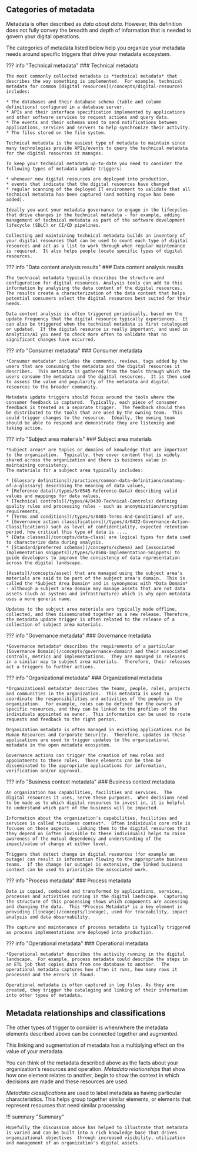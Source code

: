 <!-- SPDX-License-Identifier: CC-BY-4.0 -->
<!-- Copyright Contributors to the ODPi Egeria project 2020. -->


## Categories of metadata

Metadata is often described as *data about data*.  However, this definition does not fully convey the breadth and depth of information that is needed to govern your digital operations.

The categories of metadata listed below help you organize your metadata needs around specific triggers that drive your metadata ecosystem.

??? info "Technical metadata"
    ### Technical metadata

    The most commonly collected metadata is *technical metadata* that describes the way something is implemented.  For example, technical metadata for common [digital resources](/concepts/digital-resource) includes:
    
    * The databases and their database schema (table and column definitions) configured in a database server.
    * APIs and their interface specification implemented by applications and other software services to request actions and query data.
    * The events and their schemas used to send notifications between applications, services and servers to help synchronize their activity.
    * The files stored on the file system.
    
    Technical metadata is the easiest type of metadata to maintain since many technologies provide APIs/events to query the technical metadata for the digital resources it manages.
    
    To keep your technical metadata up-to-date you need to consider the following types of metadata update triggers:
    
    * whenever new digital resources are deployed into production, 
    * events that indicate that the digital resources have changed
    * regular scanning of the deployed IT environment to validate that all technical metadata has been captured (and nothing rogue has been added).
    
    Ideally you want your metadata governance to engage in the lifecycles that drive changes in the technical metadata - for example, adding management of technical metadata as part of the software development lifecycle (SDLC) or CI/CD pipelines.
    
    Collecting and maintaining technical metadata builds an inventory of your digital resources that can be used to count each type of digital resources and act as a list to work through when regular maintenance is required.  It also helps people locate specific types of digital resources.
    
??? info "Data content analysis results"
    ### Data content analysis results
    
    The technical metadata typically describes the structure and configuration for digital resources. Analysis tools can add to this information by analysing the data content of the digital resources. The results create a characterization of the data content that helps potential consumers select the digital resources best suited for their needs.
    
    Data content analysis is often triggered periodically, based on the update frequency that the digital resource typically experiences.  It can also be triggered when the technical metadata is first catalogued or updated.  If the digital resource is really important, and used in Analytics/AI you need to check more often to validate that no significant changes have occurred.
    
??? info "Consumer metadata"
    ### Consumer metadata
    
    *Consumer metadata* includes the comments, reviews, tags added by the users that are consuming the metadata and the digital resources it describes.  This metadata is gathered from the tools through which the users consume the metadata and the digital resources.  It is then used to assess the value and popularity of the metadata and digital resources to the broader community.
    
    Metadata update triggers should focus around the tools where the consumer feedback is captured.  Typically, each piece of consumer feedback is treated as a separate trigger.  The feedback should then be distributed to the tools that are used by the owning team.  This could trigger changes to the resource.  Ideally, the owning team should be able to respond and demonstrate they are listening and taking action.

??? info "Subject area materials"
    ### Subject area materials
    
    *Subject areas* are topics or domains of knowledge that are important to the organization.  Typically, they cover content that is widely shared across the organization and there is business value in maintaining consistency.
    The materials for a subject area typically includes:
    
    * [Glossary definitions](/practices/common-data-definitions/anatomy-of-a-glossary) describing the meaning of data values, 
    * [Reference data](/types/5/0545-Reference-Data) describing valid values and mappings for data values,
    * [Technical controls](/types/4/0430-Technical-Controls) defining quality rules and processing rules - such as anonymization/encryption requirements, 
    * [Terms and conditions](/types/4/0483-Terms-And-Conditions) of use,
    * [Governance action classifications](/types/4/0422-Governance-Action-Classifications) such as level of confidentiality, expected retention period, how critical this type of data is ...,
    * [Data classes](/concepts/data-class) are logical types for data used to characterize data during analysis.
    * [Standard/preferred schemas](/concepts/schema) and [associated implementation snippets](/types/5/0504-Implementation-Snippets) to guide developers to improve the consistency of data representation across the digital landscape.
    
    [Assets](/concepts/asset) that are managed using the subject area's materials are said to be part of the subject area's domain.  This is called the *Subject Area Domain* and is synonymous with *Data Domain* - although a subject area domain may manage assets that are not data assets (such as systems and infrastructure) which is why open metadata uses a more generic name.
    
    Updates to the subject area materials are typically made offline, collected, and then disseminated together as a new release. Therefore, the metadata update trigger is often related to the release of a collection of subject area materials.
    
??? info "Governance metadata"
    ### Governance metadata
    
    *Governance metadata* describes the requirements of a particular [Governance Domain](/concepts/governance-domain) and their associated controls, metrics and implementations.  They are managed in releases in a similar way to subject area materials.  Therefore, their releases act a triggers to further actions. 
    
??? info "Organizational metadata"
    ### Organizational metadata

    *Organizational metadata* describes the teams, people, roles, projects and communities in the organization.  This metadata is used to coordinate the responsibilities and activities of the people in the organization.  For example, roles can be defined for the owners of specific resources, and they can be linked to the profiles of the individuals appointed as owner.  This information can be used to route requests and feedback to the right person.
    
    Organization metadata is often managed in existing applications run by Human Resources and Corporate Security.  Therefore, updates in these applications are used to trigger updates to the organizational metadata in the open metadata ecosystem.
    
    Governance actions can trigger the creation of new roles and appointments to these roles.  These elements can be then be disseminated to the appropriate applications for information, verification and/or approval.
    
??? info "Business context metadata"
    ### Business context metadata
    
    An organization has capabilities, facilities and services.  The digital resources it uses, serve these purposes.  When decisions need to be made as to which digital resources to invest in, it is helpful to understand which part of the business will be impacted.
    
    Information about the organization's capabilities, facilities and services is called *business context*.  Often individuals core role is focuses on these aspects.  Linking them to the digital resources that they depend on (often invisible to these individuals) helps to raise awareness of the mutual dependency and understanding of the impact/value of change at either level.
    
    Triggers that detect change in digital resources (for example an outage) can result in information flowing to the appropriate business teams.  If the change (or outage) is extensive, the linked business context can be used to prioritize the associated work.
    
??? info "Process metadata"
    ### Process metadata

    Data is copied, combined and transformed by applications, services, processes and activities running in the digital landscape.  Capturing the structure of this processing shows which components are accessing and changing the data.  This *Process Metadata* is a key element in providing [lineage](/concepts/lineage), used for traceability, impact analysis and data observability.
    
    The capture and maintenance of process metadata is typically triggered as process implementations are deployed into production.
    
??? info "Operational metadata"
    ### Operational metadata
    
    *Operational metadata* describes the activity running in the digital landscape.  For example, process metadata could describe the steps in an ETL job that copies data from one database to another.  The operational metadata captures how often it runs, how many rows it processed and the errors it found.
    
    Operational metadata is often captured in log files. As they are created, they trigger the cataloging and linking of their information into other types of metadata.
    
## Metadata relationships and classifications

The other types of trigger to consider is when/where the metadata elements described above can be connected together and augmented.

This linking and augmentation of metadata has a multiplying effect on the value of your metadata.  

You can think of the metadata described above as the facts about your organization's resources and operation.  *Metadata relationships* that show how one element relates to another, begin to show the context in which decisions are made and these resources are used.

*Metadata classifications* are used to label metadata as having particular characteristics.  This helps group together similar elements, or elements that represent resources that need similar processing

!!! summary "Summary"

    Hopefully the discussion above has helped to illustrate that metadata is varied and can be built into a rich knowledge base that drives organizational objectives  through increased visibility, utilization and management of an organization's digital assets.


